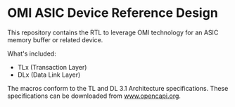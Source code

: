 # OMI ASIC Device Reference Design

This repository contains the RTL to leverage OMI technology for an ASIC memory buffer or related device.

What's included:

* TLx (Transaction Layer)
* DLx (Data Link Layer)

The macros conform to the TL and DL 3.1 Architecture specifications.  These specifications can be
downloaded from www.opencapi.org.

